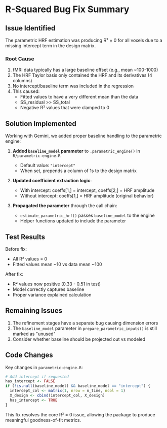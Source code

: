 # R-Squared Bug Fix Summary

## Issue Identified

The parametric HRF estimation was producing R² = 0 for all voxels due to a missing intercept term in the design matrix.

### Root Cause

1. fMRI data typically has a large baseline offset (e.g., mean ~100-1000)
2. The HRF Taylor basis only contained the HRF and its derivatives (4 columns)
3. No intercept/baseline term was included in the regression
4. This caused:
   - Fitted values to have a very different mean than the data
   - SS_residual >> SS_total
   - Negative R² values that were clamped to 0

## Solution Implemented

Working with Gemini, we added proper baseline handling to the parametric engine:

1. **Added `baseline_model` parameter** to `.parametric_engine()` in `R/parametric-engine.R`
   - Default value: `"intercept"`
   - When set, prepends a column of 1s to the design matrix

2. **Updated coefficient extraction logic**:
   - With intercept: coeffs[1,] = intercept, coeffs[2,] = HRF amplitude
   - Without intercept: coeffs[1,] = HRF amplitude (original behavior)

3. **Propagated the parameter** through the call chain:
   - `estimate_parametric_hrf()` passes `baseline_model` to the engine
   - Helper functions updated to include the parameter

## Test Results

Before fix:
- All R² values = 0
- Fitted values mean ~10 vs data mean ~100

After fix:
- R² values now positive (0.33 - 0.51 in test)
- Model correctly captures baseline
- Proper variance explained calculation

## Remaining Issues

1. The refinement stages have a separate bug causing dimension errors
2. The `baseline_model` parameter in `prepare_parametric_inputs()` is still marked as "unused"
3. Consider whether baseline should be projected out vs modeled

## Code Changes

Key changes in `parametric-engine.R`:
```r
# Add intercept if requested
has_intercept <- FALSE
if (!is.null(baseline_model) && baseline_model == "intercept") {
  intercept_col <- matrix(1, nrow = n_time, ncol = 1)
  X_design <- cbind(intercept_col, X_design)
  has_intercept <- TRUE
}
```

This fix resolves the core R² = 0 issue, allowing the package to produce meaningful goodness-of-fit metrics.